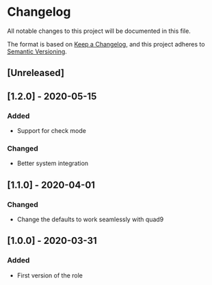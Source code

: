 # Changelog
All notable changes to this project will be documented in this file.

The format is based on [Keep a Changelog](https://keepachangelog.com/en/1.0.0/),
and this project adheres to [Semantic Versioning](https://semver.org/spec/v2.0.0.html).

## [Unreleased]

## [1.2.0] - 2020-05-15
### Added
- Support for check mode

### Changed
- Better system integration

## [1.1.0] - 2020-04-01
### Changed
- Change the defaults to work seamlessly with quad9

## [1.0.0] - 2020-03-31
### Added
- First version of the role
